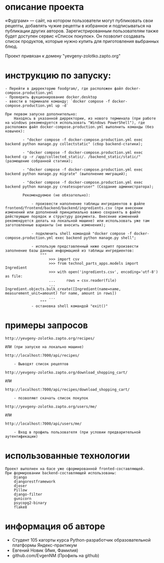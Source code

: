 
# описание проекта

«Фудграм» — сайт, на котором пользователи могут публиковать свои рецепты, добавлять чужие рецепты в избранное и подписываться на публикации других авторов. Зарегистрированным пользователям также будет доступен сервис «Список покупок». Он позволит создавать список продуктов, которые нужно купить для приготовления выбранных блюд.

Проект привязан к домену "yevgeny-zolotko.zapto.org"

# инструкцию по запуску:
    - Перейти в дирректорию foodgram/, где расположен файл docker-compose.production.yml
    - Проверить фукционирование docker.desktop
    - ввести в терминале команду: `docker compose -f docker-compose.production.yml up -d`

    При первом запуске дополнительно:
        Находясь в указанной дирректории, из нового терминала (при работе на windows рекомендуется использовать "Windows PowerShell"), где расположен файл docker-compose.production.yml выполнить команды (без ковычек):

            - "docker compose -f docker-compose.production.yml exec backend python manage.py collectstatic" (сбор backend-статики);

            - "docker compose -f docker-compose.production.yml exec backend cp -r /app/collected_static/. /backend_static/static/" (размещение собранной статики);

            - "docker compose -f docker-compose.production.yml exec backend python manage.py migrate" (выполнение миграций);

            - "docker compose -f docker-compose.production.yml exec backend python manage.py createsuperuser" (Создание администратора);

            Рекомендуемое (не обязательно):

                - произвести наполнение таблицы ингредиентов в файле frontend/frontend/backend/backend/ingredients.csv (при внесении изменений или дополнений принципиально важно сохранять в файле действующие порядок и структуру документа. Внесение изменений рекомендуется делать на локальной машине) или использовать уже там заготовленные варианты (не вносить изменения);

                - подключить shell командой "docker compose -f docker-compose.production.yml exec backend python manage.py shell";

                - использую представленный ниже скрипт произвести заполнение базы данных информацией из таблицы ингредиентов:
                    """
                        >>> import csv
                        >>> from technol_parts_apps.models import Ingredient
                        >>> with open('ingredients.csv', encoding='utf-8') as file:
                        ...     rows = csv.reader(file)
                        ...     Ingredient.objects.bulk_create([Ingredient(name=name, measurement_unit=amount) for name, amount in rows])
                        ...
                    """
                - остановка shell командой "exit()"
                
# примеры запросов

    http://yevgeny-zolotko.zapto.org/recipes/

    ИЛИ (при запуске на локально машине)

    http://localhost:7000/api/recipes/

        - Выводят список рецептов

    http://yevgeny-zolotko.zapto.org/download_shopping_cart/

    ИЛИ

    http://localhost:7000/api/recipes/download_shopping_cart/

        - позволяют скачать список покупок

    http://yevgeny-zolotko.zapto.org/users/me/

    ИЛИ

    http://localhost:7000/api/users/me/

        - Вход в профиль пользователя (при условии предварительной аутентификации)


# использованные технологии
    Проект выполнен на басе уже сформированной fronted-составляющей.
    При формировании backend-составляющей использованы:
        Django
        djangorestframework
        djoser
        Pillow
        django-filter
        gunicorn
        psycopg2-binary
        flake8

# информация об авторе
 - Студент 105 кагорты курса Python-разработчик образовательной платформы Яндекс-практикум
 - Евгений Новик (Имя, Фамилия)
 - github.com/EvgenNM (Профиль на github)
